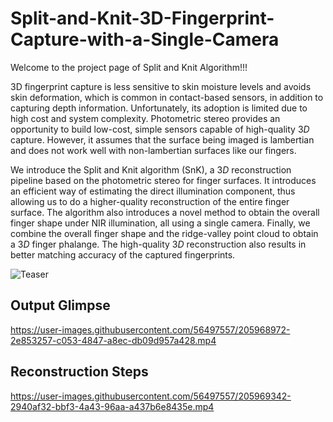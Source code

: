 # Split-and-Knit-3D-Fingerprint-Capture-with-a-Single-Camera
Welcome to the project page of Split and Knit Algorithm!!!

3D fingerprint capture is less sensitive to skin moisture levels and avoids skin deformation, which is common in contact-based sensors, in addition to capturing depth information. Unfortunately, its adoption is limited due to high cost and system complexity. Photometric stereo provides an opportunity to build low-cost, simple sensors capable of high-quality $3D$ capture. However, it assumes that the surface being imaged is lambertian and does not work well with non-lambertian surfaces like our fingers.

We introduce the Split and Knit algorithm (SnK), a $3D$ reconstruction pipeline based on the photometric stereo for finger surfaces. It introduces an efficient way of estimating the direct illumination component, thus allowing us to do a higher-quality reconstruction of the entire finger surface. The algorithm also introduces a novel method to obtain the overall finger shape under NIR illumination, all using a single camera. Finally, we combine the overall finger shape and the ridge-valley point cloud to obtain a $3D$ finger phalange. The high-quality $3D$ reconstruction also results in better matching accuracy of the captured fingerprints.


![Teaser](https://user-images.githubusercontent.com/56497557/205968785-1b51a47a-b124-4a56-a2d4-68407eb8fd5b.png)

## Output Glimpse
https://user-images.githubusercontent.com/56497557/205968972-2e853257-c053-4847-a8ec-db09d957a428.mp4

## Reconstruction Steps
https://user-images.githubusercontent.com/56497557/205969342-2940af32-bbf3-4a43-96aa-a437b6e8435e.mp4

